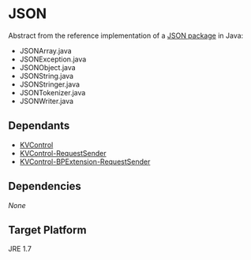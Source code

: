 # JSON

Abstract from the reference implementation of a [JSON package](https://github.com/douglascrockford/JSON-java) in Java:

* JSONArray.java
* JSONException.java
* JSONObject.java
* JSONString.java
* JSONStringer.java
* JSONTokenizer.java
* JSONWriter.java

## Dependants

* [KVControl](https://github.com/FTSRG/BME-MODES3/tree/master/kvcontrol)
* [KVControl-RequestSender](https://github.com/FTSRG/BME-MODES3/tree/master/kvcontrol-requestsender)
* [KVControl-BPExtension-RequestSender](https://github.com/FTSRG/BME-MODES3/tree/master/kvcontrol-bpextension-requestsender)

## Dependencies

*None*

## Target Platform
JRE 1.7